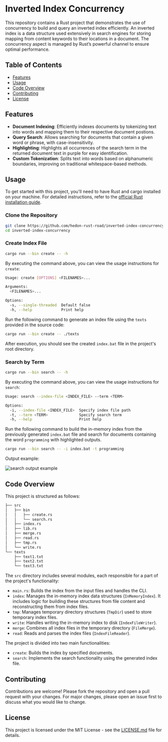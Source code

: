 # Inverted Index Concurrency

This repository contains a Rust project that demonstrates the use of concurrency to build and query an inverted index efficiently. An inverted index is a data structure used extensively in search engines for storing mapping from content keywords to their locations in a document. The concurrency aspect is managed by Rust’s powerful channel to ensure optimal performance.

## Table of Contents

- [Features](#features)
- [Usage](#usage)
- [Code Overview](#code-overview)
- [Contributing](#contributing)
- [License](#license)

## Features

- **Document Indexing**: Efficiently indexes documents by tokenizing text into words and mapping them to their respective document postions.
- **Query Search**: Allows searching for documents that contain a given word or phrase, with case-insensitivity.
- **Highlighting**: Highlights all occurrences of the search term in the returned document text in purple for easy identification.
- **Custom Tokenization**: Splits text into words based on alphanumeric boundaries, improving on traditional whitespace-based methods.

## Usage

To get started with this project, you'll need to have Rust and cargo installed on your machine. For detailed instructions, refer to the [official Rust installation guide](https://www.rust-lang.org/tools/install).

### Clone the Repository

```bash
git clone https://github.com/hedon-rust-road/inverted-index-concurrency.git
cd inverted-index-concurrency
```

### Create Index File

```bash
cargo run --bin create -- -h
```

By executing the command above, you can view the usage instructions for `create`:

```bash
Usage: create [OPTIONS] <FILENAMES>...

Arguments:
  <FILENAMES>...  

Options:
  -s, --single-threaded  Default false
  -h, --help             Print help
```

Run the following command to generate an index file using the `texts` provided in the source code:

```bash
cargo run --bin create -- ./texts
```

After execution, you should see the created `index.bat` file in the project's root directory.

### Search by Term

```bash
cargo run --bin search -- -h 
```

By executing the command above, you can view the usage instructions for `search`:

```bash
Usage: search --index-file <INDEX_FILE> --term <TERM>

Options:
  -i, --index-file <INDEX_FILE>  Specify index file path
  -t, --term <TERM>              Specify search term
  -h, --help                     Print help
```

Run the following command to build the in-memory index from the previously generated `index.bat` file and search for documents containing the word `programming` with highlighted outputs.

```bash
cargo run --bin search -- -i index.bat -t programming
```

Output example:

![search output example](https://hedonspace.oss-cn-beijing.aliyuncs.com/img/image-20240423234407840.png)

## Code Overview

This project is structured as follows:

```bash
├── src
│   ├── bin
│   │   ├── create.rs
│   │   └── search.rs
│   ├── index.rs
│   ├── lib.rs
│   ├── merge.rs
│   ├── read.rs
│   ├── tmp.rs
│   └── write.rs
└── texts
    ├── text1.txt
    ├── text2.txt
    └── text3.txt
```

The `src` directory includes several modules, each responsible for a part of the project's functionality:

- `main.rs`: Builds the index from the input files and handles the CLI.
- `index`: Manages the in-memory index data structures (`InMemoryIndex`). It includes logic for building these structures from file content and reconstructing them from index files.
- `tmp`: Manages temporary directory structures (`TmpDir`) used to store temporary index files.
- `write`: Handles writing the in-memory index to disk (`IndexFileWriter`).
- `merge`: Combines all index files in the temporary directory (`FileMerge`).
- `read`: Reads and parses the index files (`IndexFileReader`).

The project is divided into two main functionalities:

- `create`: Builds the index by specified documents.
- `search`: Implements the search functionality using the generated index file.

## Contributing

Contributions are welcome! Please fork the repository and open a pull request with your changes. For major changes, please open an issue first to discuss what you would like to change.

## License

This project is licensed under the MIT License - see the [LICENSE.md](LICENSE) file for details.

